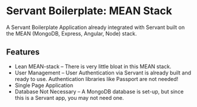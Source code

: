 # Servant Boilerplate: MEAN Stack

A Servant Boilerplate Application already integrated with Servant built on the MEAN (MongoDB, Express, Angular, Node) stack.

## Features

* Lean MEAN-stack – There is very little bloat in this MEAN stack.
* User Management – User Authentication via Servant is already built and ready to use.  Authentication libraries like Passport are not needed!
* Single Page Application
* Database Not Necessary – A MongoDB database is set-up, but since this is a Servant app, you may not need one.